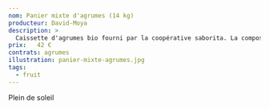 ```yaml
---
nom: Panier mixte d'agrumes (14 kg)
producteur: David-Moya
description: >
  Caissette d'agrumes bio fourni par la coopérative saborita. La composition varie en fonction des livraisons avec des clémentines, des pomelos, des oranges, des citrons, des avocats et des kumkats.
prix:   42 €
contrats: agrumes
illustration: panier-mixte-agrumes.jpg
tags: 
  - fruit
---
```


Plein de soleil 